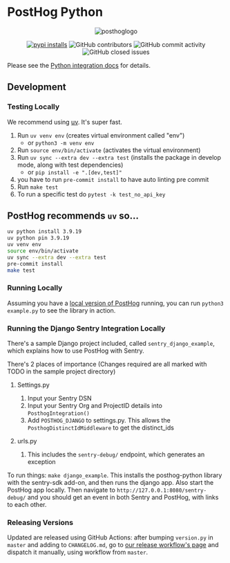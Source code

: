 # PostHog Python

<p align="center">
  <img alt="posthoglogo" src="https://user-images.githubusercontent.com/65415371/205059737-c8a4f836-4889-4654-902e-f302b187b6a0.png">
</p>
<p align="center">
   <a href="https://pypi.org/project/posthog/"><img alt="pypi installs" src="https://img.shields.io/pypi/v/posthog"/></a>
   <img alt="GitHub contributors" src="https://img.shields.io/github/contributors/posthog/posthog-python">
  <img alt="GitHub commit activity" src="https://img.shields.io/github/commit-activity/m/posthog/posthog-python"/>
  <img alt="GitHub closed issues" src="https://img.shields.io/github/issues-closed/posthog/posthog-python"/>
</p>

Please see the [Python integration docs](https://posthog.com/docs/integrations/python-integration) for details.

## Development

### Testing Locally

We recommend using [uv](https://docs.astral.sh/uv/). It's super fast.

1. Run `uv venv env` (creates virtual environment called "env")
    * or `python3 -m venv env`
2. Run `source env/bin/activate` (activates the virtual environment)
3. Run `uv sync --extra dev --extra test` (installs the package in develop mode, along with test dependencies)
    * or `pip install -e ".[dev,test]"`
4. you have to run `pre-commit install` to have auto linting pre commit
5. Run `make test`
  1. To run a specific test do `pytest -k test_no_api_key`

## PostHog recommends `uv` so...

```bash
uv python install 3.9.19
uv python pin 3.9.19
uv venv env
source env/bin/activate
uv sync --extra dev --extra test
pre-commit install
make test
```

### Running Locally

Assuming you have a [local version of PostHog](https://posthog.com/docs/developing-locally) running, you can run `python3 example.py` to see the library in action.

### Running the Django Sentry Integration Locally

There's a sample Django project included, called `sentry_django_example`, which explains how to use PostHog with Sentry.

There's 2 places of importance (Changes required are all marked with TODO in the sample project directory)

1. Settings.py
    1. Input your Sentry DSN
    2. Input your Sentry Org and ProjectID details into `PosthogIntegration()`
    3. Add `POSTHOG_DJANGO` to settings.py. This allows the `PosthogDistinctIdMiddleware` to get the distinct_ids

2. urls.py
    1. This includes the `sentry-debug/` endpoint, which generates an exception

To run things: `make django_example`. This installs the posthog-python library with the sentry-sdk add-on, and then runs the django app.
Also start the PostHog app locally.
Then navigate to `http://127.0.0.1:8080/sentry-debug/` and you should get an event in both Sentry and PostHog, with links to each other.

### Releasing Versions

Updated are released using GitHub Actions: after bumping `version.py` in `master` and adding to `CHANGELOG.md`, go to [our release workflow's page](https://github.com/PostHog/posthog-python/actions/workflows/release.yaml) and dispatch it manually, using workflow from `master`.